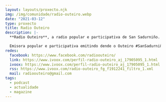 ```yaml
---
layout: layouts/proxecto.njk
img: /img/comunidade/radio-outeiro.webp
date: "2021-03-12"
type: proxecto
title: Radio Outeiro
description: |-
  **Radio Outeiro**, a radio popular e participativa de San Sadurniño.

  Emisora popular e participativa emitindo dende o Outeiro #SanSadurniño para o mundo.
redes:
  facebook: https://www.facebook.com/radioouteiro/
  link: https://www.ivoox.com/perfil-radio-outeiro_aj_17905095_1.html
  ivoox: https://www.ivoox.com/perfil-radio-outeiro_aj_17905095_1.html
  rss: https://www.ivoox.com/radio-outeiro_fg_f1912241_filtro_1.xml
  mail: radioouteiro@gmail.com
tags:
  - podcast
  - actualidade
  - magazine
---
```

